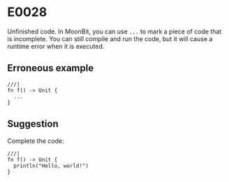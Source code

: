 # E0028

Unfinished code. In MoonBit, you can use `...` to mark a piece of code that is incomplete. You can still compile and run the code, but it will cause a runtime error when it is executed.

## Erroneous example

```moonbit
///|
fn f() -> Unit {
  ...
}
```

## Suggestion

Complete the code:

```moonbit
///|
fn f() -> Unit {
  println("Hello, world!")
}
```
